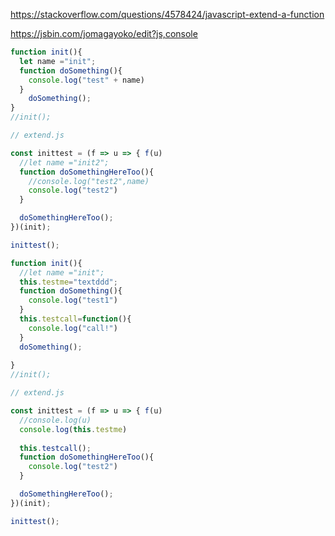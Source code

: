 https://stackoverflow.com/questions/4578424/javascript-extend-a-function


https://jsbin.com/jomagayoko/edit?js,console

```js
function init(){
  let name ="init";
  function doSomething(){
    console.log("test" + name)
  }
    doSomething();
}
//init();

// extend.js

const inittest = (f => u => { f(u)
  //let name ="init2";
  function doSomethingHereToo(){
    //console.log("test2",name)
    console.log("test2")
  }

  doSomethingHereToo();
})(init);

inittest();
```


```js
function init(){
  //let name ="init";
  this.testme="textddd";
  function doSomething(){
    console.log("test1")
  }
  this.testcall=function(){
    console.log("call!")
  }
  doSomething();
  
}
//init();

// extend.js

const inittest = (f => u => { f(u)
  //console.log(u)
  console.log(this.testme)
  
  this.testcall();
  function doSomethingHereToo(){
    console.log("test2")
  }

  doSomethingHereToo();
})(init);

inittest();
```